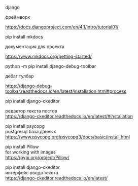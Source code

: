 django

фреймворк

https://docs.djangoproject.com/en/4.1/intro/tutorial01/

pip install mkdocs

документация для проекта

https://www.mkdocs.org/getting-started/

python -m pip install django-debug-toolbar  

дебаг тулбар  

https://django-debug-toolbar.readthedocs.io/en/latest/installation.html#process

pip install django-ckeditor

редактор текста постов  
https://django-ckeditor.readthedocs.io/en/latest/#installation

pip install psycopg  
postgresql база данных  
https://www.psycopg.org/psycopg3/docs/basic/install.html  

pip install Pillow  
for working with images  
https://pypi.org/project/Pillow/

pip install django-ckeditor  
интерфейс ввода текста  
https://django-ckeditor.readthedocs.io/en/latest/  



